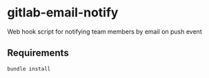 gitlab-email-notify
===================

Web hook script for notifying team members by email on push event

Requirements
------------

```
bundle install
```
